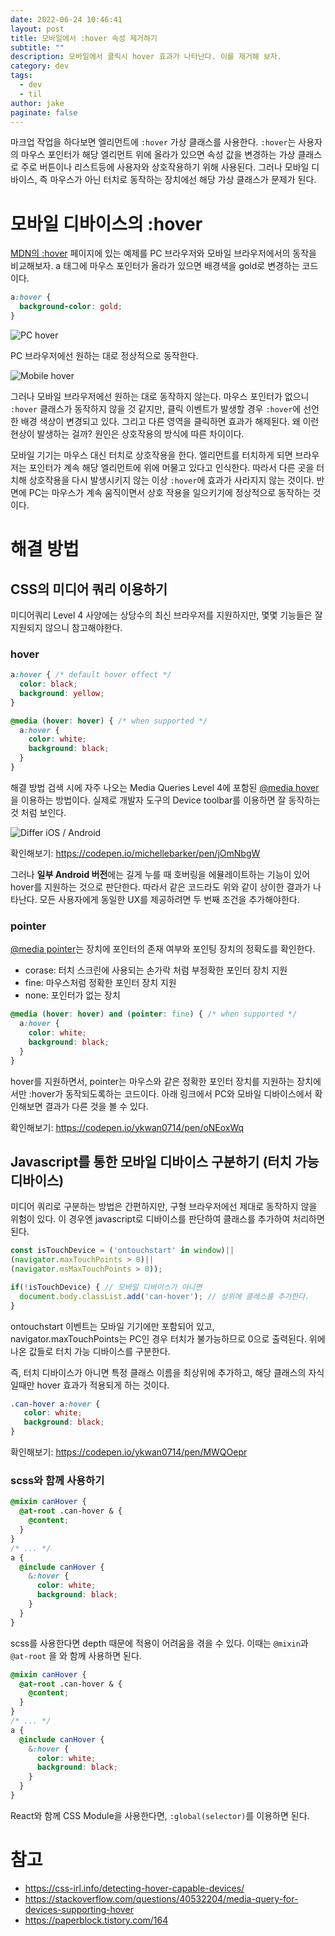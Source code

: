 ```yaml
---
date: 2022-06-24 10:46:41
layout: post
title: 모바일에서 :hover 속성 제거하기
subtitle: ""
description: 모바일에서 클릭시 hover 효과가 나타난다. 이를 제거해 보자.
category: dev
tags:
  - dev
  - til
author: jake
paginate: false
---
```

마크업 작업을 하다보면 엘리먼트에 `:hover` 가상 클래스를 사용한다. `:hover`는 사용자의 마우스 포인터가 해당 엘리먼트 위에 올라가 있으면 속성 값을 변경하는 가상 클래스로 주로 버튼이나 리스트등에 사용자와 상호작용하기 위해 사용된다. 그러나 모바일 디바이스, 즉 마우스가 아닌 터치로 동작하는 장치에선 해당 가상 클래스가 문제가 된다.

# 모바일 디바이스의 :hover

[MDN의 :hover](https://developer.mozilla.org/ko/docs/Web/CSS/:hover) 페이지에 있는 예제를 PC 브라우저와 모바일 브라우저에서의 동작을 비교해보자. a 태그에 마우스 포인터가 올라가 있으면 배경색을 gold로 변경하는 코드이다.

```css
a:hover {
  background-color: gold;
}
```

![PC hover](/assets/img/uploads/hover-1.gif "PC hover")

PC 브라우저에선 원하는 대로 정상적으로 동작한다.

![Mobile hover](/assets/img/uploads/hover-2.gif "Mobile hover")

그러나 모바일 브라우저에선 원하는 대로 동작하지 않는다. 마우스 포인터가 없으니 `:hover` 클래스가 동작하지 않을 것 같지만, 클릭 이벤트가 발생할 경우 `:hover`에 선언한 배경 색상이 변경되고 있다. 그리고 다른 영역을 클릭하면 효과가 해제된다. 왜 이런 현상이 발생하는 걸까? 원인은 상호작용의 방식에 따른 차이이다.

모바일 기기는 마우스 대신 터치로 상호작용을 한다. 엘리먼트를 터치하게 되면 브라우저는 포인터가 계속 해당 엘리먼트에 위에 머물고 있다고 인식한다. 따라서 다른 곳을 터치해 상호작용을 다시 발생시키지 않는 이상 `:hover`에 효과가 사라지지 않는 것이다. 반면에 PC는 마우스가 계속 움직이면서 상호 작용을 일으키기에 정상적으로 동작하는 것이다. 

# 해결 방법

## CSS의 미디어 쿼리 이용하기

미디어쿼리 Level 4 사양에는 상당수의 최신 브라우저를 지원하지만, 몇몇 기능들은 잘 지원되지 않으니 참고해야한다.

### hover

```css
a:hover { /* default hover effect */
  color: black;
  background: yellow;
}

@media (hover: hover) { /* when supported */
  a:hover {
    color: white;
    background: black;
  }
}
```

해결 방법 검색 시에 자주 나오는 Media Queries Level 4에 포함된 [@media hover](https://developer.mozilla.org/en-US/docs/Web/CSS/@media/hover)을 이용하는 방법이다. 실제로 개발자 도구의 Device toolbar를 이용하면 잘 동작하는 것 처럼 보인다.

![Differ iOS / Android](/assets/img/uploads/hover-3.jpg "Differ iOS / Android")

확인해보기: [](https://codepen.io/michellebarker/pen/jOmNbgW)<https://codepen.io/michellebarker/pen/jOmNbgW>

그러나 **일부 Android 버전**에는 길게 누를 때 호버링을 에뮬레이트하는 기능이 있어 hover를 지원하는 것으로 판단한다. 따라서 같은 코드라도 위와 같이 상이한 결과가 나타난다. 모든 사용자에게 동일한 UX를 제공하려면 두 번째 조건을 추가해야한다.

### pointer

[@media pointer](https://developer.mozilla.org/en-US/docs/Web/CSS/@media/pointer)는 장치에 포인터의 존재 여부와 포인팅 장치의 정확도를 확인한다.

* corase: 터치 스크린에 사용되는 손가락 처럼 부정확한 포인터 장치 지원
* fine: 마우스처럼 정확한 포인터 장치 지원
* none: 포인터가 없는 장치

```css
@media (hover: hover) and (pointer: fine) { /* when supported */
  a:hover {
    color: white;
    background: black;
  }
}
```

hover를 지원하면서, pointer는 마우스와 같은 정확한 포인터 장치를 지원하는 장치에서만 :hover가 동작되도록하는 코드이다. 아래 링크에서 PC와 모바일 디바이스에서 확인해보면 결과가 다른 것을 볼 수 있다.

확인해보기: [](https://codepen.io/ykwan0714/pen/oNEoxWq)<https://codepen.io/ykwan0714/pen/oNEoxWq>

## Javascript를 통한 모바일 디바이스 구분하기 (터치 가능 디바이스)

미디어 쿼리로 구분하는 방법은 간편하지만, 구형 브라우저에선 제대로 동작하지 않을 위험이 있다. 이 경우엔 javascript로 디바이스를 판단하여 클래스를 추가하여 처리하면 된다.

```javascript
const isTouchDevice = ('ontouchstart' in window)||
(navigator.maxTouchPoints > 0)||
(navigator.msMaxTouchPoints > 0));

if(!isTouchDevice) { // 모바일 디바이스가 아니면
  document.body.classList.add('can-hover'); // 상위에 클래스를 추가한다.
}
```

ontouchstart 이벤트는 모바일 기기에만 포함되어 있고, navigator.maxTouchPoints는 PC인 경우 터치가 불가능하므로 0으로 출력된다. 위에 나온 값들로 터치 가능 디바이스를 구분한다.

즉, 터치 디바이스가 아니면 특정 클래스 이름을 최상위에 추가하고, 해당 클래스의 자식일때만 hover 효과가 적용되게 하는 것이다.

```css
.can-hover a:hover {
   color: white;
   background: black;
}
```

확인해보기: [](https://codepen.io/ykwan0714/pen/MWQOepr)<https://codepen.io/ykwan0714/pen/MWQOepr>

### scss와 함께 사용하기

```scss
@mixin canHover {
  @at-root .can-hover & {
    @content;
  }
}
/* ... */
a {
  @include canHover {
    &:hover { 
      color: white;
      background: black;
    }
  }
}
```

scss를 사용한다면 depth 때문에 적용이 어려움을 겪을 수 있다. 이때는 `@mixin`과 `@at-root` 을 와 함께 사용하면 된다.

```scss
@mixin canHover {
  @at-root .can-hover & {
    @content;
  }
}
/* ... */
a {
  @include canHover {
    &:hover { 
      color: white;
      background: black;
    }
  }
}
```

React와 함께 CSS Module을 사용한다면, `:global(selector)`를 이용하면 된다.

# 참고

* [](https://css-irl.info/detecting-hover-capable-devices/)<https://css-irl.info/detecting-hover-capable-devices/>
* [](https://stackoverflow.com/questions/40532204/media-query-for-devices-supporting-hover)<https://stackoverflow.com/questions/40532204/media-query-for-devices-supporting-hover>
* [](https://paperblock.tistory.com/164)<https://paperblock.tistory.com/164>